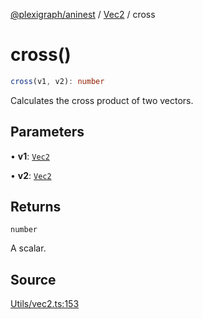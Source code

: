 [@plexigraph/aninest](../../index.md) / [Vec2](../index.md) / cross

# cross()

```ts
cross(v1, v2): number
```

Calculates the cross product of two vectors.

## Parameters

• **v1**: [`Vec2`](../type-aliases/Vec2.md)

• **v2**: [`Vec2`](../type-aliases/Vec2.md)

## Returns

`number`

A scalar.

## Source

[Utils/vec2.ts:153](https://github.com/plexigraph/aninest/blob/6b65c5b/src/Utils/vec2.ts#L153)
